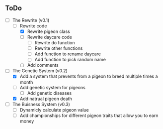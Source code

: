 ## ToDo
-[ ] The Rewrite (v0.1)
  -[ ] Rewrite code
    -[x] Rewrite pigeon class
    -[ ] Rewrite daycare code
      -[ ] Rewrite do function
      -[ ] Rewrite other functions
      -[ ] Add function to rename daycare
      -[ ] Add function to pick random name
    -[ ] Add comments
-[ ] The Genetic System (v0.2)
  -[x] Add a system that prevents from a pigeon to breed multiple times a month
  -[ ] Add genetic system for pigeons
    -[ ] Add genetic diseases
  -[x] Add natrual pigeon death
-[ ] The Buisness System (v0.3)
  -[ ] Dynamicly calculate pigeon value
  -[ ] Add championships for different pigeon traits that allow you to earn money
